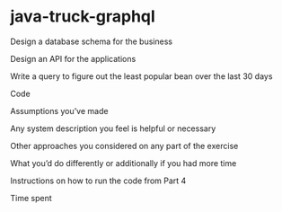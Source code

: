 # java-truck-graphql

Design a database schema for the business

Design an API for the applications

Write a query to figure out the least popular bean over the last 30 days

Code

Assumptions you’ve made

Any system description you feel is helpful or necessary

Other approaches you considered on any part of the exercise 

What you’d do differently or additionally if you had more time 

Instructions on how to run the code from Part 4

Time spent 